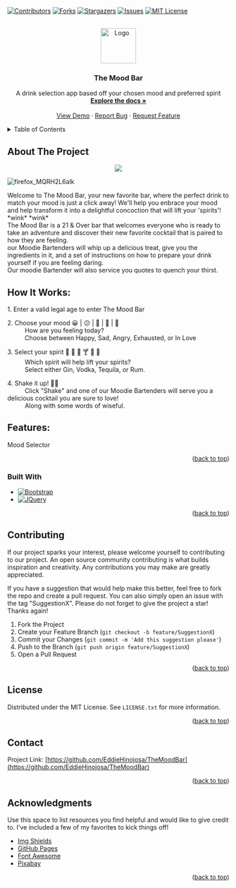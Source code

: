 [![Contributors][contributors-shield]][contributors-url]
[![Forks][forks-shield]][forks-url]
[![Stargazers][stars-shield]][stars-url]
[![Issues][issues-shield]][issues-url]
[![MIT License][license-shield]][license-url]




<!-- PROJECT LOGO -->
<br />
<div align="center">
  <a href="https://github.com/EddieHinojosa/TheMoodBar">
    <img src="images/logo.png" alt="Logo" width="80" height="80">
  </a>

  <h3 align="center">The Mood Bar</h3>

  <p align="center">
    A drink selection app based off your chosen mood and preferred spirit
    <br />
    <a href="https://github.com/EddieHinojosa/TheMoodBar"><strong>Explore the docs »</strong></a>
    <br />
    <br />
    <a href="https://github.com/EddieHinojosa/TheMoodBar">View Demo</a>
    ·
    <a href="https://github.com/EddieHinojosa/TheMoodBar/issues/new?labels=bug&template=bug-report---.md">Report Bug</a>
    ·
    <a href="https://github.com/EddieHinojosa/TheMoodBar/issues/new?labels=enhancement&template=feature-request---.md">Request Feature</a>
  </p>
</div>



<!-- TABLE OF CONTENTS -->
<details>
  <summary>Table of Contents</summary>
  <ol>
    <li>
      <a href="#about-the-project">About The Project</a>
      <ul>
        <li><a href="#built-with">Built With</a></li>
      </ul>
    <li><a href="#contributing">Contributing</a></li>
    <li><a href="#license">License</a></li>
    <li><a href="#contact">Contact</a></li>
    <li><a href="#acknowledgments">Acknowledgments</a></li>
  </ol>
</details>



<!-- ABOUT THE PROJECT -->
## About The Project

<div align="center">
<img src="https://github.com/EddieHinojosa/TheMoodBar/assets/156026228/5d513194-b005-47cb-adae-85b0ea73f2d6" >
</div>

![firefox_MQRH2L6alk](https://github.com/EddieHinojosa/TheMoodBar/assets/156026228/37a8f735-cfca-482f-9b37-7b993be22568)


<p>Welcome to The Mood Bar, your new favorite bar, where the perfect drink to match your mood is just a click away!
We'll help you enbrace your mood and help transform it into a delightful concoction that will lift your 'spirits'! *wink* *wink* <br>
The Mood Bar is a 21 & Over bar that welcomes everyone who is ready to take an adventure and discover their new favorite cocktail that is paired to how they are feeling. <br>
our Moodie Bartenders will whip up a delicious treat, give you the ingredients in it, and a set of instructions on how to prepare your drink yourself if you are feeling daring.<br>
Our moodie Bartender will also service you quotes to quench your thirst.</p>


<h2>How It Works:</h2>
<p>1. Enter a valid legal age to enter The Mood Bar </p>
<p>2. Choose your mood 😀 | 😕 | 🤬 | 🥵 | 🥰 <br>
    &nbsp;&nbsp;&nbsp;&nbsp;&nbsp;&nbsp;&nbsp;&nbsp;&nbsp;&nbsp;How are you feeling today? <br> 
    &nbsp;&nbsp;&nbsp;&nbsp;&nbsp;&nbsp;&nbsp;&nbsp;&nbsp;&nbsp;Choose between Happy, Sad, Angry, Exhausted, or In Love </p>
<p>3. Select your spirit 🧉 🍹 🥃 🍸 🍾 🍷 <br>
    &nbsp;&nbsp;&nbsp;&nbsp;&nbsp;&nbsp;&nbsp;&nbsp;&nbsp;&nbsp;Which spirit will help lift your spirits? <br> 
    &nbsp;&nbsp;&nbsp;&nbsp;&nbsp;&nbsp;&nbsp;&nbsp;&nbsp;&nbsp;Select either Gin, Vodka, Tequila, or Rum.</p>
<p>4. Shake it up! 💃🏻<br>
    &nbsp;&nbsp;&nbsp;&nbsp;&nbsp;&nbsp;&nbsp;&nbsp;&nbsp;&nbsp;Click "Shake" and one of our Moodie Bartenders will serve you a delicious cocktail you are sure to love! <br>
    &nbsp;&nbsp;&nbsp;&nbsp;&nbsp;&nbsp;&nbsp;&nbsp;&nbsp;&nbsp;Along with some words of wiseful.</p>

<h2>Features:</h2>
<p>Mood Selector<br>
</p>




<p align="right">(<a href="#readme-top">back to top</a>)</p>



### Built With

* [![Bootstrap][Bootstrap.com]][Bootstrap-url]
* [![JQuery][JQuery.com]][JQuery-url]

<p align="right">(<a href="#readme-top">back to top</a>)</p>






<!-- CONTRIBUTING -->
## Contributing

If our project sparks your interest, please welcome yourself to contributing to our project. An open source community contributing is what builds inspiration and creativity. Any contributions you may make are greatly appreciated.

If you have a suggestion that would help make this better, feel free to fork the repo and create a pull request. You can also simply open an issue with the tag "SuggestionX".
Please do not forget to give the project a star! Thanks again!

1. Fork the Project
2. Create your Feature Branch (`git checkout -b feature/SuggestionX`)
3. Commit your Changes (`git commit -m 'Add this suggestion please'`)
4. Push to the Branch (`git push origin feature/SuggestionX`)
5. Open a Pull Request

<p align="right">(<a href="#readme-top">back to top</a>)</p>



<!-- LICENSE -->
## License

Distributed under the MIT License. See `LICENSE.txt` for more information.

<p align="right">(<a href="#readme-top">back to top</a>)</p>



<!-- CONTACT -->
## Contact

Project Link: [https://github.com/EddieHinojosa/TheMoodBar](https://github.com/EddieHinojosa/TheMoodBar)

<p align="right">(<a href="#readme-top">back to top</a>)</p>



<!-- ACKNOWLEDGMENTS -->
## Acknowledgments

Use this space to list resources you find helpful and would like to give credit to. I've included a few of my favorites to kick things off!

* [Img Shields](https://shields.io)
* [GitHub Pages](https://pages.github.com)
* [Font Awesome](https://fontawesome.com)
* [Pixabay](https://pixabay.com)


<p align="right">(<a href="#readme-top">back to top</a>)</p>



<!-- MARKDOWN LINKS & IMAGES -->
<!-- https://www.markdownguide.org/basic-syntax/#reference-style-links -->
[contributors-shield]: https://img.shields.io/github/contributors/EddieHinojosa/TheMoodBar.svg?style=for-the-badge
[contributors-url]: https://github.com/EddieHinojosa/TheMoodBar/graphs/contributors
[forks-shield]: https://img.shields.io/github/forks/EddieHinojosa/TheMoodBar.svg?style=for-the-badge
[forks-url]: https://github.com/EddieHinojosa/TheMoodBar/network/members
[stars-shield]: https://img.shields.io/github/stars/EddieHinojosa/TheMoodBar.svg?style=for-the-badge
[stars-url]: https://github.com/EddieHinojosa/TheMoodBar/stargazers
[issues-shield]: https://img.shields.io/github/issues/EddieHinojosa/TheMoodBar.svg?style=for-the-badge
[issues-url]: https://github.com/EddieHinojosa/TheMoodBar/issues
[license-shield]: https://img.shields.io/github/license/EddieHinojosa/TheMoodBar.svg?style=for-the-badge
[license-url]: https://github.com/EddieHinojosa/TheMoodBar/LICENSE.txt
[product-screenshot]: images/screenshot.png
[Bootstrap.com]: https://img.shields.io/badge/Bootstrap-563D7C?style=for-the-badge&logo=bootstrap&logoColor=white
[Bootstrap-url]: https://getbootstrap.com
[JQuery.com]: https://img.shields.io/badge/jQuery-0769AD?style=for-the-badge&logo=jquery&logoColor=white
[JQuery-url]: https://jquery.com 
